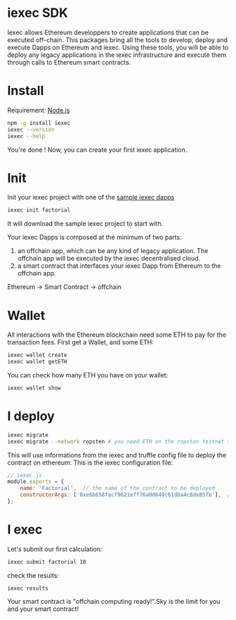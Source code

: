 iexec SDK
=========

Iexec allows Ethereum developpers to create applications that can be executed off-chain.
This packages bring all the tools to develop, deploy and execute Dapps on Ethereum and iexec.
Using these tools, you will be able to deploy any legacy applications in the iexec infrastructure
and execute them through calls to Ethereum smart contracts.


Install
========

Requirement: [Node.js](https://nodejs.org/en/)

```bash
npm -g install iexec
iexec --version
iexec --help
```

You're done ! Now, you can create your first iexec application.


Init
=========

Init your iexec project with one of the [sample iexec dapps](https://github.com/iExecBlockchainComputing/iexec-dapp-samples/tree/master)
```bash
iexec init factorial
```

It will download the sample iexec project to start with.

Your iexec Dapps is composed at the minimum of two parts:
1. an offchain app, which can be any kind of legacy application. The offchain app will be executed by the iexec decentralised cloud.
2. a smart contract that interfaces your iexec Dapp from Ethereum to the offchain app.

Ethereum ->  Smart Contract -> offchain

Wallet
=================
All interactions with the Ethereum blockchain need some ETH to pay for the transaction fees. First get a Wallet, and some ETH:
```bash
iexec wallet create
iexec wallet getETH
```
You can check how many ETH you have on your wallet:
```bash
iexec wallet show
```

I deploy
============
```bash
iexec migrate
iexec migrate --network ropsten # you need ETH on the ropsten testnet to do that
```
This will use informations from the iexec and truffle config file to deploy the contract on ethereum:
This is the iexec configuration file:
```js
// iexec.js
module.exports = {
    name: 'Factorial',  // the name of the contract to be deployed
    constructorArgs: ['0xe6b658facf9621eff76a0d649c61dba4c8de85fb'],  // the constructor arguments for contract deployment logic
};
```

I exec
============
Let's submit our first calculation:
```bash
iexec submit factorial 10
```
check the results:
```
iexec results
```

Your smart contract is "offchain computing ready!".Sky is the limit for you and your smart contract!
